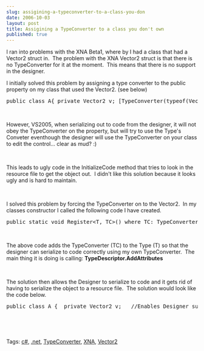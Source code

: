 ```yaml
---
slug: assigining-a-typeconverter-to-a-class-you-don
date: 2006-10-03
layout: post
title: Assigining a TypeConverter to a class you don't own
published: true
---
```

<p>I ran into problems with the XNA Beta1, where by I had a class that had a Vector2 struct in.  The problem with the XNA Vector2 struct is that there is no TypeConverter for it at the moment.  This means that there is no support in the designer.  </p> <p>I initially solved this problem by assigning a type converter to the public property on my class that used the Vector2. (see below)</p><div class="CodeRay">
  <div class="code"><pre>public class A{ private Vector2 v; [TypeConverter(typeof(Vector2Converter))] public Vector2 Vec {  get{ return v; }  set{ v= value} }}</pre></div>
</div>
<br /><p>However, VS2005, when serializing out to code from the designer, it will not obey the TypeConverter on the property, but will try to use the Type's Conveter eventhough the designer will use the TypeConverter on your class to edit the control... clear as mud? :)</p><br /><p>This leads to ugly code in the InitializeCode method that tries to look in the resource file to get the object out.  I didn't like this solution because it looks ugly and is hard to maintain.</p><br /><p>I solved this problem by forcing the TypeConverter on to the Vector2.  In my classes constructor I called the following code I have created.</p><div class="CodeRay">
  <div class="code"><pre>public static void Register&lt;T, TC&gt;() where TC: TypeConverter{ Attribute[] attr = new Attribute[1]; TypeConverterAttribute vConv = new TypeConverterAttribute(typeof(TC));      attr[0] = vConv; TypeDescriptor.AddAttributes(typeof(T), attr);}</pre></div>
</div>
<br /><p>The above code adds the TypeConverter (TC) to the Type (T) so that the designer can serialize to code correctly using my own TypeConverter.  The main thing it is doing is calling: <strong>TypeDescriptor.AddAttributes</strong></p><br /><p>The solution then allows the Designer to serialize to code and it gets rid of having to serialize the object to a resource file.  The solution would look like the code below.</p><div class="CodeRay">
  <div class="code"><pre>public class A {  private Vector2 v;   //Enables Designer support, so it can be edited [TypeConverter(typeof(Vector2Converter))]  public Vector2 Vec {   get{ return v; }   set{ v= value}  }  public A() {  //Enables designer serialization to code  ConverterRegistration.Register&lt;Vector2 , Vector2Converter&gt;(); }}</pre></div>
</div>
<br /><p><br /></p><div class="wlWriterSmartContent" style="padding-right: 0px; display: inline; padding-left: 0px; float: none; padding-bottom: 0px; margin: 0px; padding-top: 0px;">Tags: <a href="http://www.kinlan.co.uk/tag/c#" rel="tag">c#</a>, <a href="http://www.kinlan.co.uk/tag/.net" rel="tag">.net</a>, <a href="http://www.kinlan.co.uk/tag/TypeConverter" rel="tag">TypeConverter</a>, <a href="http://www.kinlan.co.uk/tag/XNA" rel="tag">XNA</a>, <a href="http://www.kinlan.co.uk/tag/Vector2" rel="tag">Vector2</a>
</div><div class="blogger-post-footer"><img class="posterous_download_image" src="https://blogger.googleusercontent.com/tracker/8109338-115988284218785836?l=www.kinlan.co.uk%2Findex.html" height="1" alt="" width="1" /></div>

